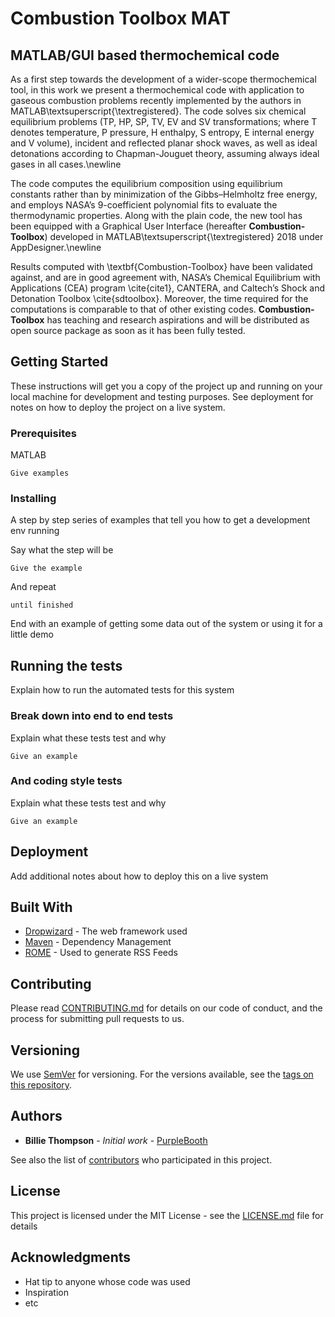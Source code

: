 # Combustion Toolbox  MAT
## MATLAB/GUI based thermochemical code

As a first step towards the development of a wider-scope thermochemical tool, in this work we present a thermochemical code with application to gaseous combustion problems recently implemented by the authors in MATLAB\textsuperscript{\textregistered}. The code solves six chemical equilibrium problems (TP, HP, SP, TV, EV and SV transformations; where T denotes temperature, P pressure, H enthalpy, S entropy, E internal energy and V volume), incident and reflected planar shock waves, as well as ideal detonations according to Chapman-Jouguet theory, assuming always ideal gases in all cases.\newline

The code computes the equilibrium composition using equilibrium constants rather than by minimization of the Gibbs–Helmholtz free energy, and employs NASA’s 9-coefficient polynomial fits to evaluate the thermodynamic properties. Along with the plain code, the new tool has been equipped with a Graphical User Interface (hereafter **Combustion-Toolbox**) developed in MATLAB\textsuperscript{\textregistered} 2018 under AppDesigner.\newline

Results computed with \textbf{Combustion-Toolbox} have been validated against, and are in good agreement with, NASA’s Chemical Equilibrium with Applications (CEA) program \cite{cite1}, CANTERA, and Caltech’s Shock and Detonation Toolbox \cite{sdtoolbox}. Moreover, the time required for the computations is comparable to that of other existing codes. **Combustion-Toolbox** has teaching and research aspirations and will be distributed as open source package as soon as it has been fully tested.

## Getting Started

These instructions will get you a copy of the project up and running on your local machine for development and testing purposes. See deployment for notes on how to deploy the project on a live system.

### Prerequisites

MATLAB

```
Give examples
```

### Installing

A step by step series of examples that tell you how to get a development env running

Say what the step will be

```
Give the example
```

And repeat

```
until finished
```

End with an example of getting some data out of the system or using it for a little demo

## Running the tests

Explain how to run the automated tests for this system

### Break down into end to end tests

Explain what these tests test and why

```
Give an example
```

### And coding style tests

Explain what these tests test and why

```
Give an example
```

## Deployment

Add additional notes about how to deploy this on a live system

## Built With

* [Dropwizard](http://www.dropwizard.io/1.0.2/docs/) - The web framework used
* [Maven](https://maven.apache.org/) - Dependency Management
* [ROME](https://rometools.github.io/rome/) - Used to generate RSS Feeds

## Contributing

Please read [CONTRIBUTING.md](https://gist.github.com/PurpleBooth/b24679402957c63ec426) for details on our code of conduct, and the process for submitting pull requests to us.

## Versioning

We use [SemVer](http://semver.org/) for versioning. For the versions available, see the [tags on this repository](https://github.com/your/project/tags). 

## Authors

* **Billie Thompson** - *Initial work* - [PurpleBooth](https://github.com/PurpleBooth)

See also the list of [contributors](https://github.com/your/project/contributors) who participated in this project.

## License

This project is licensed under the MIT License - see the [LICENSE.md](LICENSE.md) file for details

## Acknowledgments

* Hat tip to anyone whose code was used
* Inspiration
* etc
